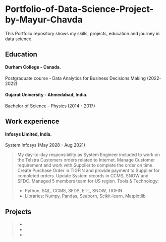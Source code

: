 # Portfolio-of-Data-Science-Project-by-Mayur-Chavda
This Portfolio repository shows my skills, projects, education and journey in data science.

## Education
#### Durham College - Canada.
Postgraduate course - Data Analytics for Business Decisions Making (2022-2022) 
#### Gujarat University - Ahmedabad, India.
Bachelor of Science - Physics (2014 - 2017)


## Work experience
#### Infosys Limited, India.
System Infosys (May 2028 - Aug 2021)
> My day-to-day responsibility as System Engineer included to work on the Telstra Customers orders related to Internet, Manage Customer requirement and work with Supplier to complete the order on time. Create Purchase Order in TIGFIN and provide payment to Supplier for completed orders. Update System records in CCMS, SNOW and SFDC.
> Managed 5 members team for US region.
> Tools & Technology:
> - Python, SQL, CCMS, SFDS, ETL, SNOW, TIGFIN 
> - Libraries: Numpy, Pandas, Seaborn, Scikit-learn, Matplotlib

## Projects
#### 

>- 
>- 
>- 
